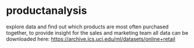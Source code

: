 # productanalysis
explore data and find out which products are most often purchased together, to provide insight for the sales and marketing team
all data can be downloaded here: https://archive.ics.uci.edu/ml/datasets/online+retail
